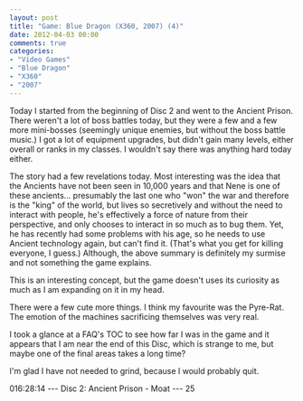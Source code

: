 ```yaml
---
layout: post
title: "Game: Blue Dragon (X360, 2007) (4)"
date: 2012-04-03 00:00
comments: true
categories:
- "Video Games"
- "Blue Dragon"
- "X360"
- "2007"
---
```


Today I started from the beginning of Disc 2 and went to the
Ancient Prison. There weren't a lot of boss battles today, but
they were a few and a few more mini-bosses (seemingly unique
enemies, but without the boss battle music.) I got a lot of
equipment upgrades, but didn't gain many levels, either overall or
ranks in my classes. I wouldn't say there was anything hard today
either.

The story had a few revelations today. Most interesting was the
idea that the Ancients have not been seen in 10,000 years and that
Nene is one of these ancients... presumably the last one who "won"
the war and therefore is the "king" of the world, but lives so
secretively and without the need to interact with people, he's
effectively a force of nature from their perspective, and only
chooses to interact in so much as to bug them. Yet, he has
recently had some problems with his age, so he needs to use
Ancient technology again, but can't find it. (That's what you get
for killing everyone, I guess.) Although, the above summary is
definitely my surmise and not something the game explains.

This is an interesting concept, but the game doesn't uses its
curiosity as much as I am expanding on it in my head.

There were a few cute more things. I think my favourite was the
Pyre-Rat. The emotion of the machines sacrificing themselves was
very real.

I took a glance at a FAQ's TOC to see how far I was in the game
and it appears that I am near the end of this Disc, which is
strange to me, but maybe one of the final areas takes a long time?

I'm glad I have not needed to grind, because I would probably
quit.

016:28:14 --- Disc 2: Ancient Prison - Moat --- 25
